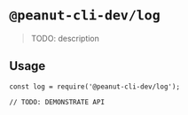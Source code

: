 # `@peanut-cli-dev/log`

> TODO: description

## Usage

```
const log = require('@peanut-cli-dev/log');

// TODO: DEMONSTRATE API
```
